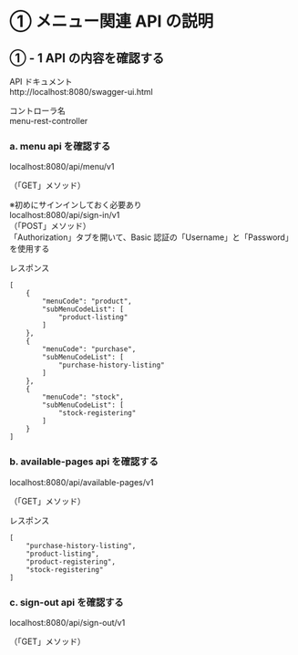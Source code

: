 # ① メニュー関連 API の説明

## ① - 1 API の内容を確認する

API ドキュメント  
http://localhost:8080/swagger-ui.html

コントローラ名  
menu-rest-controller

### a. menu api を確認する

localhost:8080/api/menu/v1

（「GET」メソッド）

※初めにサインインしておく必要あり  
localhost:8080/api/sign-in/v1  
（「POST」メソッド）  
「Authorization」タブを開いて、Basic 認証の「Username」と「Password」を使用する

レスポンス

```
[
    {
        "menuCode": "product",
        "subMenuCodeList": [
            "product-listing"
        ]
    },
    {
        "menuCode": "purchase",
        "subMenuCodeList": [
            "purchase-history-listing"
        ]
    },
    {
        "menuCode": "stock",
        "subMenuCodeList": [
            "stock-registering"
        ]
    }
]
```

### b. available-pages api を確認する

localhost:8080/api/available-pages/v1

（「GET」メソッド）

レスポンス

```
[
    "purchase-history-listing",
    "product-listing",
    "product-registering",
    "stock-registering"
]
```

### c. sign-out api を確認する

localhost:8080/api/sign-out/v1

（「GET」メソッド）

